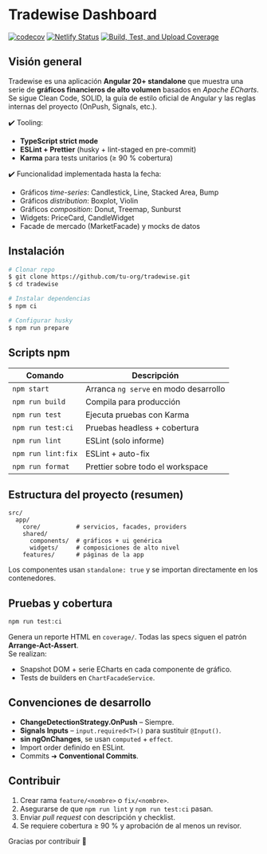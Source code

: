 # Tradewise Dashboard

[![codecov](https://codecov.io/gh/dmorfav/tradewise/graph/badge.svg?token=QNM9te29rv)](https://codecov.io/gh/dmorfav/tradewise) 
[![Netlify Status](https://api.netlify.com/api/v1/badges/a416c087-64eb-4eb5-aec8-10aaabaed461/deploy-status)](https://app.netlify.com/sites/mymarketinsights/deploys)
[![Build, Test, and Upload Coverage](https://github.com/dmorfav/tradewise/actions/workflows/build.yml/badge.svg)](https://github.com/dmorfav/tradewise/actions/workflows/build.yml)

## Visión general
Tradewise es una aplicación **Angular 20+ standalone** que muestra una serie de **gráficos financieros de alto volumen** basados en _Apache ECharts_.  
Se sigue Clean Code, SOLID, la guía de estilo oficial de Angular y las reglas internas del proyecto (OnPush, Signals, etc.).

✔️ Tooling:
- **TypeScript strict mode**
- **ESLint + Prettier** (husky + lint-staged en pre-commit)
- **Karma** para tests unitarios (≥ 90 % cobertura)

✔️ Funcionalidad implementada hasta la fecha:
- Gráficos *time-series*: Candlestick, Line, Stacked Area, Bump
- Gráficos *distribution*: Boxplot, Violin
- Gráficos *composition*: Donut, Treemap, Sunburst
- Widgets: PriceCard, CandleWidget
- Facade de mercado (MarketFacade) y mocks de datos

## Instalación
```bash
# Clonar repo
$ git clone https://github.com/tu-org/tradewise.git
$ cd tradewise

# Instalar dependencias
$ npm ci

# Configurar husky
$ npm run prepare
```

## Scripts npm
| Comando                | Descripción                                    |
|------------------------|-------------------------------------------------|
| `npm start`            | Arranca `ng serve` en modo desarrollo           |
| `npm run build`        | Compila para producción                         |
| `npm run test`         | Ejecuta pruebas con Karma                      |
| `npm run test:ci`      | Pruebas headless + cobertura                   |
| `npm run lint`         | ESLint (solo informe)                          |
| `npm run lint:fix`     | ESLint + auto-fix                              |
| `npm run format`       | Prettier sobre todo el workspace               |

## Estructura del proyecto (resumen)
```
src/
  app/
    core/          # servicios, facades, providers
    shared/
      components/  # gráficos + ui genérica
      widgets/     # composiciones de alto nivel
    features/      # páginas de la app
```
Los componentes usan `standalone: true` y se importan directamente en los contenedores.

## Pruebas y cobertura
```bash
npm run test:ci
```
Genera un reporte HTML en `coverage/`.  Todas las specs siguen el patrón **Arrange-Act-Assert**.  
Se realizan:
- Snapshot DOM + serie ECharts en cada componente de gráfico.
- Tests de builders en `ChartFacadeService`.

## Convenciones de desarrollo
* **ChangeDetectionStrategy.OnPush** – Siempre.  
* **Signals Inputs** – `input.required<T>()` para sustituir `@Input()`.  
* **sin ngOnChanges**, se usan `computed` + `effect`.  
* Import order definido en ESLint.  
* Commits ➜ **Conventional Commits**.

## Contribuir
1. Crear rama `feature/<nombre>` o `fix/<nombre>`.
2. Asegurarse de que `npm run lint` y `npm run test:ci` pasan.
3. Enviar *pull request* con descripción y checklist.
4. Se requiere cobertura ≥ 90 % y aprobación de al menos un revisor.

Gracias por contribuir 🚀
